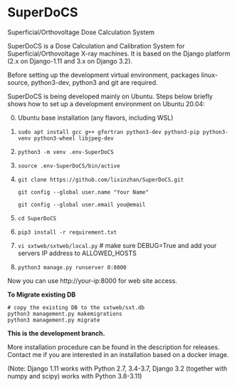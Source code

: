 # SuperDoCS
Superficial/Orthovoltage Dose Calculation System

SuperDoCS is a Dose Calculation and Calibration System for Superficial/Orthovoltage X-ray machines. 
It is based on the Django platform (2.x on Django-1.11 and 3.x on Django 3.2).

Before setting up the development virtual environment, packages
linux-source, python3-dev, python3 and git are required.

SuperDoCS is being developed mainly on Ubuntu. Steps below briefly shows how to set up a development environment on Ubuntu 20.04:

0. Ubuntu base installation (any flavors, including WSL)

1. `sudo apt install gcc g++ gfortran python3-dev python3-pip python3-venv python3-wheel libjpeg-dev`

2. `python3 -m venv .env-SuperDoCS`

3. `source .env-SuperDoCS/bin/active`

4. `git clone https://github.com/lixinzhan/SuperDoCS.git`

   `git config --global user.name "Your Name"`
   
   `git config --global user.email you@email`
   
5. `cd SuperDoCS`

6. `pip3 install -r requirement.txt`

7. `vi sxtweb/sxtweb/local.py` # make sure DEBUG=True and add your servers IP address to ALLOWED_HOSTS

8. `python3 manage.py runserver 0:8000`

Now you can use http://your-ip:8000 for web site access.


**To Migrate existing DB**

```
# copy the existing DB to the sxtweb/sxt.db
python3 management.py makemigrations
python3 management.py migrate
```


**This is the development branch.**

More installation procedure can be found in the description for releases. Contact me if you are interested in an installation based on a docker image.

(Note: Django 1.11 works with Python 2.7, 3.4-3.7, Django 3.2 (together with numpy and scipy) works with Python 3.8-3.11)
